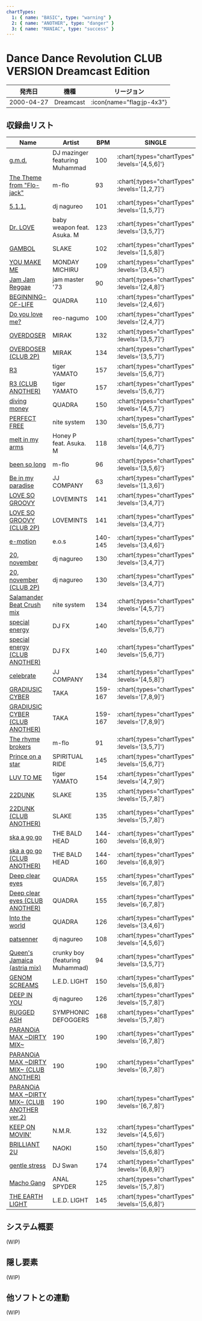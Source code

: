 ```yaml
---
chartTypes:
  1: { name: "BASIC", type: "warning" }
  2: { name: "ANOTHER", type: "danger" }
  3: { name: "MANIAC", type: "success" }
---
```


# Dance Dance Revolution CLUB VERSION Dreamcast Edition

|発売日|機種|リージョン|
|------|----|---------|
|2000-04-27|Dreamcast| :icon{name="flag:jp-4x3"} |

## 収録曲リスト

|Name|Artist|BPM|SINGLE|DOUBLE|
|----|------|---|------|------|
|[g.m.d.](/playstation-jp/club-vol1/g-m-d)|DJ mazinger featuring Muhammad|100| :chart{:types="chartTypes" :levels='[4,5,6]'} | :chart{:types="chartTypes" :levels='[5,7]'} |
|[The Theme from "Flo-jack"](/playstation-jp/club-vol1/the-theme-from-flo-jack)|m-flo|93| :chart{:types="chartTypes" :levels='[1,2,7]'} | :chart{:types="chartTypes" :levels='[2,7]'} |
|[5.1.1.](/playstation-jp/club-vol1/5-1-1)|dj nagureo|101| :chart{:types="chartTypes" :levels='[1,5,7]'} | :chart{:types="chartTypes" :levels='[2,5]'} |
|[Dr. LOVE](/playstation-jp/club-vol1/dr-love)|baby weapon feat. Asuka. M|123| :chart{:types="chartTypes" :levels='[3,5,7]'} | :chart{:types="chartTypes" :levels='[3,5]'} |
|[GAMBOL](/playstation-jp/club-vol1/gambol)|SLAKE|102| :chart{:types="chartTypes" :levels='[1,5,8]'} | :chart{:types="chartTypes" :levels='[4,7]'} |
|[YOU MAKE ME](/playstation-jp/club-vol2/you-make-me)|MONDAY MICHIRU|109| :chart{:types="chartTypes" :levels='[3,4,5]'} | :chart{:types="chartTypes" :levels='[4,5]'} |
|[Jam Jam Reggae](/playstation-jp/club-vol1/jam-jam-reggae)|jam master '73|90| :chart{:types="chartTypes" :levels='[2,4,8]'} | :chart{:types="chartTypes" :levels='[3,7]'} |
|[BEGINNING-OF-LIFE](/playstation-jp/club-vol1/beginning-of-life)|QUADRA|110| :chart{:types="chartTypes" :levels='[2,4,6]'} | :chart{:types="chartTypes" :levels='[3,6]'} |
|[Do you love me?](/playstation-jp/club-vol1/do-you-love-me)|reo-nagumo|100| :chart{:types="chartTypes" :levels='[2,4,7]'} | :chart{:types="chartTypes" :levels='[2,6]'} |
|[OVERDOSER](/playstation-jp/club-vol1/overdoser)|MIRAK|132| :chart{:types="chartTypes" :levels='[3,5,7]'} | :chart{:types="chartTypes" :levels='[4,7]'} |
|[OVERDOSER (CLUB 2P)](/playstation-jp/club-vol2/overdoser-2p)|MIRAK|134| :chart{:types="chartTypes" :levels='[3,5,7]'} | :chart{:types="chartTypes" :levels='[4,7]'} |
|[R3](/playstation-jp/club-vol1/r3)|tiger YAMATO|157| :chart{:types="chartTypes" :levels='[5,6,7]'} | :chart{:types="chartTypes" :levels='[6,8]'} |
|[R3 (CLUB ANOTHER)](/playstation-jp/club-vol2/r3-another)|tiger YAMATO|157| :chart{:types="chartTypes" :levels='[5,6,7]'} | :chart{:types="chartTypes" :levels='[6,8]'} |
|[diving money](/playstation-jp/club-vol1/diving-money)|QUADRA|150| :chart{:types="chartTypes" :levels='[4,5,7]'} | :chart{:types="chartTypes" :levels='[5,8]'} |
|[PERFECT FREE](/playstation-jp/club-vol1/perfect-free)|nite system|130| :chart{:types="chartTypes" :levels='[5,6,7]'} | :chart{:types="chartTypes" :levels='[6,7]'} |
|[melt in my arms](/playstation-jp/club-vol1/melt-in-my-arms)|Honey P feat. Asuka. M|118| :chart{:types="chartTypes" :levels='[4,6,7]'} | :chart{:types="chartTypes" :levels='[4,5]'} |
|[been so long](/playstation-jp/club-vol2/been-so-long)|m-flo|96| :chart{:types="chartTypes" :levels='[3,5,6]'} | :chart{:types="chartTypes" :levels='[3,6]'} |
|[Be in my paradise](/playstation-jp/club-vol1/be-in-my-paradise)|JJ COMPANY|63| :chart{:types="chartTypes" :levels='[1,3,6]'} | :chart{:types="chartTypes" :levels='[3,7]'} |
|[LOVE SO GROOVY](/playstation-jp/club-vol1/love-so-groovy)|LOVEMINTS|141| :chart{:types="chartTypes" :levels='[3,4,7]'} | :chart{:types="chartTypes" :levels='[4,7]'} |
|[LOVE SO GROOVY (CLUB 2P)](/playstation-jp/club-vol2/love-so-groovy-2p)|LOVEMINTS|141| :chart{:types="chartTypes" :levels='[3,4,7]'} | :chart{:types="chartTypes" :levels='[4,7]'} |
|[e-motion](/playstation-jp/club-vol1/e-motion)|e.o.s|140-145| :chart{:types="chartTypes" :levels='[3,4,6]'} | :chart{:types="chartTypes" :levels='[5,6]'} |
|[20, november](/playstation-jp/club-vol1/20-november)|dj nagureo|130| :chart{:types="chartTypes" :levels='[3,4,7]'} | :chart{:types="chartTypes" :levels='[4,7]'} |
|[20, november (CLUB 2P)](/playstation-jp/club-vol2/20-november-2p)|dj nagureo|130| :chart{:types="chartTypes" :levels='[3,4,7]'} | :chart{:types="chartTypes" :levels='[4,7]'} |
|[Salamander Beat Crush mix](/playstation-jp/club-vol1/salamander-beat-crush-mix)|nite system|134| :chart{:types="chartTypes" :levels='[4,5,7]'} | :chart{:types="chartTypes" :levels='[4,6]'} |
|[special energy](/playstation-jp/club-vol1/special-energy)|DJ FX|140| :chart{:types="chartTypes" :levels='[5,6,7]'} | :chart{:types="chartTypes" :levels='[6,7]'} |
|[special energy (CLUB ANOTHER)](/playstation-jp/club-vol2/special-energy-another)|DJ FX|140| :chart{:types="chartTypes" :levels='[5,6,7]'} | :chart{:types="chartTypes" :levels='[6,7]'} |
|[celebrate](/playstation-jp/club-vol1/celebrate)|JJ COMPANY|134| :chart{:types="chartTypes" :levels='[4,5,8]'} | :chart{:types="chartTypes" :levels='[3,8]'} |
|[GRADIUSIC CYBER](/playstation-jp/club-vol1/gradiusic-cyber)|TAKA|159-167| :chart{:types="chartTypes" :levels='[7,8,9]'} | :chart{:types="chartTypes" :levels='[7,9]'} |
|[GRADIUSIC CYBER (CLUB ANOTHER)](/playstation-jp/club-vol2/gradiusic-cyber-another)|TAKA|159-167| :chart{:types="chartTypes" :levels='[7,8,9]'} | :chart{:types="chartTypes" :levels='[7,9]'} |
|[The rhyme brokers](/playstation-jp/club-vol2/the-rhyme-brokers)|m-flo|91| :chart{:types="chartTypes" :levels='[3,5,7]'} | :chart{:types="chartTypes" :levels='[5,7]'} |
|[Prince on a star](/playstation-jp/club-vol1/prince-on-a-star)|SPIRITUAL RIDE|145| :chart{:types="chartTypes" :levels='[5,6,7]'} | :chart{:types="chartTypes" :levels='[6,7]'} |
|[LUV TO ME](/playstation-jp/club-vol1/luv-to-me)|tiger YAMATO|154| :chart{:types="chartTypes" :levels='[4,7,9]'} | :chart{:types="chartTypes" :levels='[4,8]'} |
|[22DUNK](/playstation-jp/club-vol1/22dunk)|SLAKE|135| :chart{:types="chartTypes" :levels='[5,7,8]'} | :chart{:types="chartTypes" :levels='[5,8]'} |
|[22DUNK (CLUB ANOTHER)](/playstation-jp/club-vol2/22dunk-another)|SLAKE|135| :chart{:types="chartTypes" :levels='[5,7,8]'} | :chart{:types="chartTypes" :levels='[5,8]'} |
|[ska a go go](/playstation-jp/club-vol1/ska-a-go-go)|THE BALD HEAD|144-160| :chart{:types="chartTypes" :levels='[6,8,9]'} | :chart{:types="chartTypes" :levels='[6,8]'} |
|[ska a go go (CLUB ANOTHER)](/playstation-jp/club-vol2/ska-a-go-go-another)|THE BALD HEAD|144-160| :chart{:types="chartTypes" :levels='[6,8,9]'} | :chart{:types="chartTypes" :levels='[6,8]'} |
|[Deep clear eyes](/playstation-jp/club-vol1/deep-clear-eyes)|QUADRA|155| :chart{:types="chartTypes" :levels='[6,7,8]'} | :chart{:types="chartTypes" :levels='[6,7]'} |
|[Deep clear eyes (CLUB ANOTHER)](/playstation-jp/club-vol2/deep-clear-eyes-another)|QUADRA|155| :chart{:types="chartTypes" :levels='[6,7,8]'} | :chart{:types="chartTypes" :levels='[6,7]'} |
|[Into the world](/playstation-jp/club-vol2/into-the-world)|QUADRA|126| :chart{:types="chartTypes" :levels='[3,4,6]'} | :chart{:types="chartTypes" :levels='[4,6]'} |
|[patsenner](/playstation-jp/club-vol2/patsenner)|dj nagureo|108| :chart{:types="chartTypes" :levels='[4,5,6]'} | :chart{:types="chartTypes" :levels='[5,7]'} |
|[Queen's Jamaica (astria mix)](/playstation-jp/club-vol2/queens-jamaica)|crunky boy (featuring Muhammad)|94| :chart{:types="chartTypes" :levels='[3,5,7]'} | :chart{:types="chartTypes" :levels='[4,7]'} |
|[GENOM SCREAMS](/playstation-jp/club-vol2/genom-screams)|L.E.D. LIGHT|150| :chart{:types="chartTypes" :levels='[5,6,8]'} | :chart{:types="chartTypes" :levels='[6,8]'} |
|[DEEP IN YOU](/playstation-jp/club-vol2/deep-in-you)|dj nagureo|126| :chart{:types="chartTypes" :levels='[5,7,8]'} | :chart{:types="chartTypes" :levels='[5,8]'} |
|[RUGGED ASH](/playstation-jp/club-vol2/rugged-ash)|SYMPHONIC DEFOGGERS|168| :chart{:types="chartTypes" :levels='[5,7,8]'} | :chart{:types="chartTypes" :levels='[5,7]'} |
|[PARANOiA MAX \~DIRTY MIX\~](/playstation-jp/1st/paranoia-max)|190|190| :chart{:types="chartTypes" :levels='[6,7,8]'} | :chart{:types="chartTypes" :levels='[7,9]'} |
|[PARANOiA MAX \~DIRTY MIX\~ (CLUB ANOTHER)](/playstation-jp/1st/paranoia-max)|190|190| :chart{:types="chartTypes" :levels='[6,7,8]'} | :chart{:types="chartTypes" :levels='[7,9]'} |
|[PARANOiA MAX \~DIRTY MIX\~ (CLUB ANOTHER ver.2)](/playstation-jp/1st/paranoia-max)|190|190| :chart{:types="chartTypes" :levels='[6,7,8]'} | :chart{:types="chartTypes" :levels='[7,9]'} |
|[KEEP ON MOVIN'](/playstation-jp/2nd/keep-on-movin)|N.M.R.|132| :chart{:types="chartTypes" :levels='[4,5,6]'} | :chart{:types="chartTypes" :levels='[4,6]'} |
|[BRILLIANT 2U](/playstation-jp/2nd/brilliant-2u)|NAOKI|150| :chart{:types="chartTypes" :levels='[5,6,8]'} | :chart{:types="chartTypes" :levels='[5,7]'} |
|[gentle stress](/playstation-jp/club-vol2/gentle-stress)|DJ Swan|174| :chart{:types="chartTypes" :levels='[6,8,9]'} | :chart{:types="chartTypes" :levels='[6,8]'} |
|[Macho Gang](/playstation-jp/club-vol2/macho-gang)|ANAL SPYDER|125| :chart{:types="chartTypes" :levels='[5,7,8]'} | :chart{:types="chartTypes" :levels='[7,8]'} |
|[THE EARTH LIGHT](/playstation-jp/club-vol2/the-earth-light)|L.E.D. LIGHT|145| :chart{:types="chartTypes" :levels='[5,6,8]'} | :chart{:types="chartTypes" :levels='[6,8]'} |

## システム概要

(WIP)

## 隠し要素

(WIP)

## 他ソフトとの連動

(WIP)
